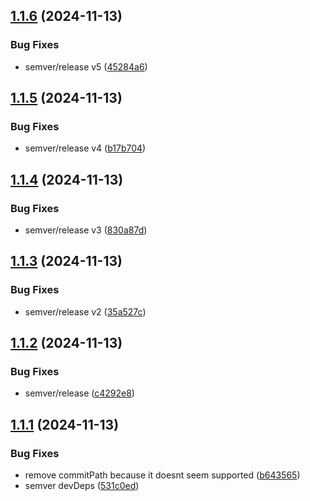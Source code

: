 ## [1.1.6](https://github.com/cloud-porsche/cloud-porsche/compare/cloud-dev-types_1.1.5...cloud-dev-types_1.1.6) (2024-11-13)


### Bug Fixes

* semver/release v5 ([45284a6](https://github.com/cloud-porsche/cloud-porsche/commit/45284a685dd536dc03ad4a57b17b51abf0771fdf))

## [1.1.5](https://github.com/cloud-porsche/cloud-porsche/compare/cloud-dev-types_1.1.4...cloud-dev-types_1.1.5) (2024-11-13)


### Bug Fixes

* semver/release v4 ([b17b704](https://github.com/cloud-porsche/cloud-porsche/commit/b17b704b19ecfbc24965464d5fb0bc6b9e7bc911))

## [1.1.4](https://github.com/cloud-porsche/cloud-porsche/compare/cloud-dev-types_1.1.3...cloud-dev-types_1.1.4) (2024-11-13)


### Bug Fixes

* semver/release v3 ([830a87d](https://github.com/cloud-porsche/cloud-porsche/commit/830a87d3ad4207f8a0d1ece60676763b1b187156))

## [1.1.3](https://github.com/cloud-porsche/cloud-porsche/compare/cloud-dev-types_1.1.2...cloud-dev-types_1.1.3) (2024-11-13)


### Bug Fixes

* semver/release v2 ([35a527c](https://github.com/cloud-porsche/cloud-porsche/commit/35a527cbdd315ad047fa38f167c48522c85e9079))

## [1.1.2](https://github.com/cloud-porsche/cloud-porsche/compare/cloud-dev-types_1.1.1...cloud-dev-types_1.1.2) (2024-11-13)


### Bug Fixes

* semver/release ([c4292e8](https://github.com/cloud-porsche/cloud-porsche/commit/c4292e8c3206e8e53b71aaf86b6a630876c920ae))

## [1.1.1](https://github.com/cloud-porsche/cloud-porsche/compare/cloud-dev-types_1.1.0...cloud-dev-types_1.1.1) (2024-11-13)


### Bug Fixes

* remove commitPath because it doesnt seem supported ([b643565](https://github.com/cloud-porsche/cloud-porsche/commit/b64356503ac93655904c88d45c34006b683e09a0))
* semver devDeps ([531c0ed](https://github.com/cloud-porsche/cloud-porsche/commit/531c0ed236da9ff0f63b0006c3579e50be2f3d47))
